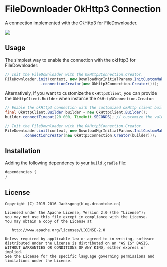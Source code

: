 # FileDownloader OkHttp3 Connection

A connection implemented with the OkHttp3 for FileDownloader.

![][file_downloader_svg]

## Usage

The simplest way to enable the connection with the okHttp3 for FileDownloader:

```java
// Init the FileDownloader with the OkHttp3Connection.Creator.
FileDownloader.init(context, new DownloadMgrInitialParams.InitCustomMaker()
                .connectionCreator(new OkHttp3Connection.Creator()));
```

Alternatively, If you want to customize the `OkHttp3Client`, you can provide the `OkHttpClient.Builder` when instance the `OkHttp3Connection.Creator`:

```java
// Enable the okHttp3 connection with the customized okHttp client builder.
final OkHttpClient.Builder builder = new OkHttpClient.Builder();
builder.connectTimeout(20_000, TimeUnit.SECONDS); // customize the value of the connect timeout.

// Init the FileDownloader with the OkHttp3Connection.Creator.
FileDownloader.init(context, new DownloadMgrInitialParams.InitCustomMaker()
        .connectionCreator(new OkHttp3Connection.Creator(builder)));
```

## Installation

Adding the following dependency to your `build.gradle` file:

```groovy
dependencies {
}
```

## License

```
Copyright (C) 2015-2016 Jacksgong(blog.dreamtobe.cn)

Licensed under the Apache License, Version 2.0 (the "License");
you may not use this file except in compliance with the License.
You may obtain a copy of the License at

   http://www.apache.org/licenses/LICENSE-2.0

Unless required by applicable law or agreed to in writing, software
distributed under the License is distributed on an "AS IS" BASIS,
WITHOUT WARRANTIES OR CONDITIONS OF ANY KIND, either express or implied.
See the License for the specific language governing permissions and
limitations under the License.
```

[file_downloader_svg]: https://img.shields.io/badge/Android-FileDownloader-orange.svg
